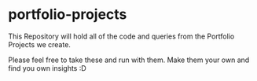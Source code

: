 # portfolio-projects
This Repository will hold all of the code and queries from the Portfolio Projects we create.

Please feel free to take these and run with them. Make them your own and find you own insights :D
